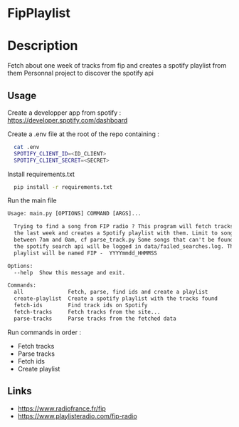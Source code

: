 # FipPlaylist


# Description

Fetch about one week of tracks from fip and creates a spotify playlist from them
Personnal project to discover the spotify api


## Usage 

Create a developper app from spotify : 
https://developer.spotify.com/dashboard

Create a .env file at the root of the repo containing : 
```zsh
  cat .env
  SPOTIFY_CLIENT_ID=<ID_CLIENT>
  SPOTIFY_CLIENT_SECRET=<SECRET>
```

Install requirements.txt

```zsh
  pip install -r requirements.txt
```

Run the main file

```txt
Usage: main.py [OPTIONS] COMMAND [ARGS]...

  Trying to find a song from FIP radio ? This program will fetch tracks for about
  the last week and creates a Spotify playlist with them. Limit to songs aired
  between 7am and 0am, cf parse_track.py Some songs that can't be found using
  the spotify search api will be logged in data/failed_searches.log. The
  playlist will be named FIP -  YYYYmmdd_HHMMSS

Options:
  --help  Show this message and exit.

Commands:
  all              Fetch, parse, find ids and create a playlist
  create-playlist  Create a spotify playlist with the tracks found
  fetch-ids        Find track ids on Spotify
  fetch-tracks     Fetch tracks from the site...
  parse-tracks     Parse tracks from the fetched data
```

Run commands in order : 
* Fetch tracks
* Parse tracks
* Fetch ids
* Create playlist

## Links

* https://www.radiofrance.fr/fip
* https://www.playlisteradio.com/fip-radio
